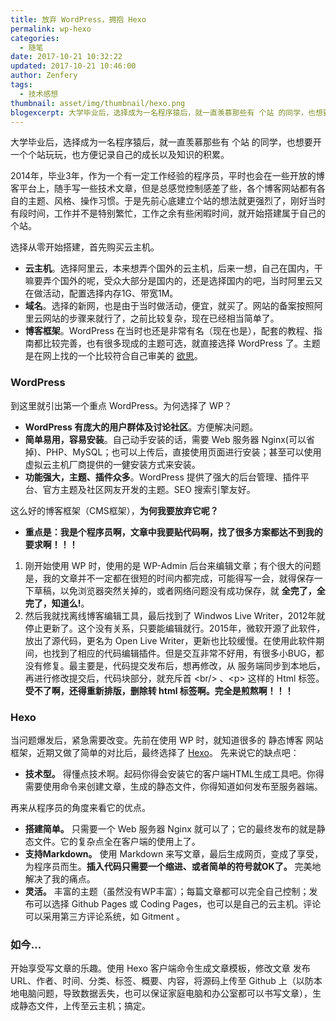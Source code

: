 ```yaml
---
title: 放弃 WordPress，拥抱 Hexo
permalink: wp-hexo
categories:
  - 随笔
date: 2017-10-21 10:32:22
updated: 2017-10-21 10:46:00
author: Zenfery
tags:
  - 技术感想
thumbnail: asset/img/thumbnail/hexo.png
blogexcerpt: 大学毕业后，选择成为一名程序猿后，就一直羡慕那些有 个站 的同学，也想要开一个个站玩玩，也方便记录自己的成长以及知识的积累。
---
```

大学毕业后，选择成为一名程序猿后，就一直羡慕那些有 个站 的同学，也想要开一个个站玩玩，也方便记录自己的成长以及知识的积累。

2014年，毕业3年，作为一个有一定工作经验的程序员，平时也会在一些开放的博客平台上，随手写一些技术文章，但是总感觉控制感差了些，各个博客网站都有各自的主题、风格、操作习惯。于是先前心底建立个站的想法就更强烈了，刚好当时有段时间，工作并不是特别繁忙，工作之余有些闲暇时间，就开始搭建属于自己的个站。

选择从零开始搭建，首先购买云主机。

- **云主机**。选择阿里云，本来想弄个国外的云主机，后来一想，自己在国内，干嘛要弄个国外的呢，受众大部分是国内的，还是选择国内的吧，当时阿里云又在做活动，配置选择内存1G、带宽1M。
- **域名**。选择的新网，也是由于当时做活动，便宜，就买了。网站的备案按照阿里云网站的步骤来就行了，之前比较复杂，现在已经相当简单了。
- **博客框架**。WordPress 在当时也还是非常有名（现在也是），配套的教程、指南都比较完善，也有很多现成的主题可选，就直接选择 WordPress 了。主题是在网上找的一个比较符合自己审美的 [欲思](https://yusi123.com/3233.html)。

### WordPress
到这里就引出第一个重点 WordPress。为何选择了 WP？
- **WordPress 有庞大的用户群体及讨论社区**。方便解决问题。
- **简单易用，容易安装**。自己动手安装的话，需要 Web 服务器 Nginx(可以省掉)、PHP、MySQL；也可以上传后，直接使用页面进行安装；甚至可以使用虚拟云主机厂商提供的一健安装方式来安装。
- **功能强大，主题、插件众多**。WordPress 提供了强大的后台管理、插件平台、官方主题及社区网友开发的主题。SEO 搜索引擎友好。

这么好的博客框架（CMS框架），**为何我要放弃它呢？**
- **重点是：我是个程序员啊，文章中我要贴代码啊，找了很多方案都达不到我的要求啊！！！**
 1. 刚开始使用 WP 时，使用的是 WP-Admin 后台来编辑文章；有个很大的问题是，我的文章并不一定都在很短的时间内都完成，可能得写一会，就得保存一下草稿，以免浏览器突然关掉的，或者网络问题没有成功保存，就 **全完了，全完了，知道么!**。
 2. 然后我就找离线博客编辑工具，最后找到了 Windwos Live Writer，2012年就停止更新了。这个没有关系，只要能编辑就行。2015年，微软开源了此软件，放出了源代码，更名为 Open Live Writer，更新也比较缓慢。在使用此软件期间，也找到了相应的代码编辑插件。但是交互非常不好用，有很多小BUG，都没有修复。最主要是，代码提交发布后，想再修改，从 服务端同步到本地后，再进行修改提交后，代码块部分，就充斥首 &lt;br/> 、&lt;p> 这样的 Html 标签。**受不了啊，还得重新排版，删除转 html 标签啊。完全是煎熬啊！！！**

### Hexo
当问题爆发后，紧急需要改变。先前在使用 WP 时，就知道很多的 静态博客 网站框架，近期又做了简单的对比后，最终选择了 [Hexo](https://hexo.io/zh-cn/)。
先来说它的缺点吧：
- **技术型。** 得懂点技术啊。起码你得会安装它的客户端HTML生成工具吧。你得需要使用命令来创建文章，生成的静态文件，你得知道如何发布至服务器端。

再来从程序员的角度来看它的优点。
- **搭建简单。** 只需要一个 Web 服务器 Nginx 就可以了；它的最终发布的就是静态文件。它的复杂点全在客户端的使用上了。
- **支持Markdown。** 使用 Markdown 来写文章，最后生成网页，变成了享受，为程序员而生。**插入代码只需要一个缩进、或者简单的符号就OK了。** 完美地解决了我的痛点。
- **灵活。** 丰富的主题（虽然没有WP丰富）；每篇文章都可以完全自己控制；发布可以选择 Github Pages 或 Coding Pages，也可以是自己的云主机。评论可以采用第三方评论系统，如 Gitment 。

### 如今...
开始享受写文章的乐趣。使用 Hexo 客户端命令生成文章模板，修改文章 发布 URL、作者、时间、分类、标签、概要、内容，将源码上传至 Github 上（以防本地电脑问题，导致数据丢失，也可以保证家庭电脑和办公室都可以书写文章），生成静态文件，上传至云主机；搞定。
